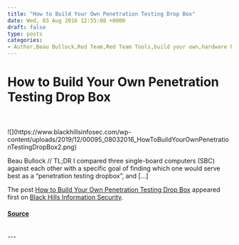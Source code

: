 ```yaml
---
title: "How to Build Your Own Penetration Testing Drop Box"
date: Wed, 03 Aug 2016 12:55:08 +0000
draft: false
type: posts
categories: 
- Author,Beau Bullock,Red Team,Red Team Tools,build your own,hardware hacking,pen-testing,red teaming
---
```

# How to Build Your Own Penetration Testing Drop Box

<br/>

<br/>
![](https://www.blackhillsinfosec.com/wp-content/uploads/2019/12/00095_08032016_HowToBuildYourOwnPenetrationTestingDropBox2.png)

Beau Bullock // TL;DR I compared three single-board computers (SBC) against each other with a specific goal of finding which one would serve best as a “penetration testing dropbox”, and \[…\]

The post [How to Build Your Own Penetration Testing Drop Box](https://www.blackhillsinfosec.com/how-to-build-your-own-penetration-testing-drop-box/) appeared first on [Black Hills Information Security](https://www.blackhillsinfosec.com).

#### [Source](https://www.blackhillsinfosec.com/how-to-build-your-own-penetration-testing-drop-box/)

<br/>
---
